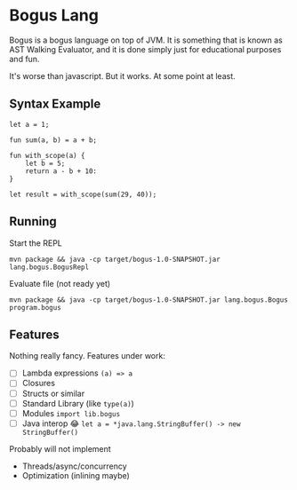 # Bogus Lang

Bogus is a bogus language on top of JVM. It is something that is known as AST Walking Evaluator, and it is done simply  just for educational purposes and fun.

It's worse than javascript. But it works. At some point at least.

## Syntax Example

```
let a = 1;

fun sum(a, b) = a + b;

fun with_scope(a) {
    let b = 5;
    return a - b + 10:
}

let result = with_scope(sum(29, 40));
```

## Running

Start the REPL

```
mvn package && java -cp target/bogus-1.0-SNAPSHOT.jar lang.bogus.BogusRepl
```

Evaluate file (not ready yet)

```
mvn package && java -cp target/bogus-1.0-SNAPSHOT.jar lang.bogus.Bogus program.bogus
```

## Features

Nothing really fancy. Features under work:

- [ ] Lambda expressions `(a) => a`
- [ ] Closures
- [ ] Structs or similar
- [ ] Standard Library (like `type(a)`)
- [ ] Modules `import lib.bogus`
- [ ] Java interop 😂 `let a = *java.lang.StringBuffer() -> new StringBuffer()`

Probably will not implement

- Threads/async/concurrency
- Optimization (inlining maybe)
